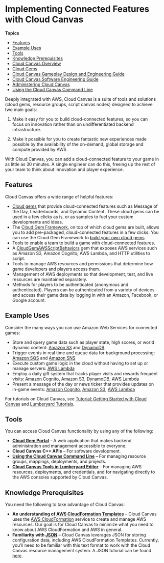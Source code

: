 # Implementing Connected Features with Cloud Canvas<a name="cloud-canvas-intro"></a>

**Topics**
+ [Features](#cloud-canvas-overview-features)
+ [Example Uses](#cloud-canvas-overview-example-uses)
+ [Tools](#cloud-canvas-overview-tools)
+ [Knowledge Prerequisites](#cloud-canvas-overview-prereq-knowledge)
+ [Cloud Canvas Overview](cloud-canvas-overview.md)
+ [Cloud Gems](cloud-canvas-cloud-gems-intro.md)
+ [Cloud Canvas Gameplay Design and Engineering Guide](cloud-canvas-game-play-design-guide-intro.md)
+ [Cloud Canvas Software Engineering Guide](cloud-canvas-soft-eng-intro.md)
+ [Administering Cloud Canvas](cloud-canvas-administering-intro.md)
+ [Using the Cloud Canvas Command Line](cloud-canvas-command-line.md)

Deeply integrated with AWS, Cloud Canvas is a suite of tools and solutions \(cloud gems, resource groups, script canvas nodes\) designed to achieve two main goals:

1. Make it easy for you to build cloud\-connected features, so you can focus on innovation rather than on undifferentiated backend infrastructure\.

1. Make it possible for you to create fantastic new experiences made possible by the availability of the on\-demand, global storage and compute provided by AWS\.

With Cloud Canvas, you can add a cloud\-connected feature to your game in as little as 30 minutes\. A single engineer can do this, freeing up the rest of your team to think about innovation and player experience\.

## Features<a name="cloud-canvas-overview-features"></a>

Cloud Canvas offers a wide range of helpful features:
+ [Cloud gems](cloud-canvas-cloud-gems-intro.md) that provide cloud\-connected features such as Message of the Day, Leaderboards, and Dynamic Content\. These cloud gems can be used in a few clicks as is, or as samples to fuel your custom developments and ideas\. 
+ The [Cloud Gem Framework](cloud-canvas-cloud-gem-framework-intro.md), on top of which cloud gems are built, allows you to add pre\-packaged, cloud\-connected features in a few clicks\. You can use the Cloud Gem Framework to [build your own cloud gems](cloud-canvas-cgf-getting-started-create-gem.md)\.
+ Tools to enable a team to build a game with cloud\-connected features\.
+ A [CloudGemAWSScriptBehaviors](cloud-canvas-cgf-aws-behavior-context-reflections.md) gem that exposes AWS services such as Amazon S3, Amazon Cognito, AWS Lambda, and HTTP utilities to script\. 
+ Tools to manage AWS resources and permissions that determine how game developers and players access them\.
+ Management of AWS deployments so that development, test, and live resources are maintained separately\.
+ Methods for players to be authenticated \(anonymous and authenticated\)\. Players can be authenticated from a variety of devices and access their game data by logging in with an Amazon, Facebook, or Google account\.

## Example Uses<a name="cloud-canvas-overview-example-uses"></a>

Consider the many ways you can use Amazon Web Services for connected games:
+ Store and query game data such as player state, high scores, or world dynamic content: [Amazon S3](https://docs.aws.amazon.com/AmazonS3/latest/dev/) and [DynamoDB](https://docs.aws.amazon.com/amazondynamodb/latest/developerguide/)
+ Trigger events in real time and queue data for background processing: [Amazon SQS](https://docs.aws.amazon.com/AWSSimpleQueueService/latest/SQSDeveloperGuide/) and [Amazon SNS](https://docs.aws.amazon.com/sns/latest/dg/)
+ Execute custom game logic in the cloud without having to set up or manage servers: [AWS Lambda](https://docs.aws.amazon.com/lambda/latest/dg/)
+ Employ a daily gift system that tracks player visits and rewards frequent visits: [Amazon Cognito](https://docs.aws.amazon.com//cognito/devguide/), [Amazon S3](https://docs.aws.amazon.com/AmazonS3/latest/dev/), [DynamoDB](https://docs.aws.amazon.com/amazondynamodb/latest/developerguide/), [AWS Lambda](https://docs.aws.amazon.com/lambda/latest/dg/)
+ Present a message of the day or news ticker that provides updates on in\-game events: [Amazon Cognito](https://docs.aws.amazon.com//cognito/devguide/), [Amazon S3](https://docs.aws.amazon.com/AmazonS3/latest/dev/), [AWS Lambda](https://docs.aws.amazon.com/lambda/latest/dg/) 

For tutorials on Cloud Canvas, see [Tutorial: Getting Started with Cloud Canvas](cloud-canvas-tutorial.md) and [Lumberyard Tutorials](https://gamedev.amazon.com/forums/tutorials)\.

## Tools<a name="cloud-canvas-overview-tools"></a>

 You can access Cloud Canvas functionality by using any of the following:
+  **[Cloud Gem Portal](cloud-canvas-cloud-gem-portal.md)** – A web application that makes backend administration and management accessible to everyone\. 
+  **Cloud Canvas C\+\+ APIs** – For software development\.
+ **[Using the Cloud Canvas Command Line](cloud-canvas-command-line.md)** – For managing resource groups, mappings, deployments, and projects\. 
+  **[Cloud Canvas Tools in Lumberyard Editor](cloud-canvas-ui-intro.md)** – For managing AWS resources, deployments, and credentials, and for navigating directly to the AWS consoles supported by Cloud Canvas\. 

## Knowledge Prerequisites<a name="cloud-canvas-overview-prereq-knowledge"></a>

You need the following to take advantage of Cloud Canvas:
+ **An understanding of [AWS CloudFormation Templates](https://docs.aws.amazon.com/AWSCloudFormation/latest/UserGuide/template-guide.html)** – Cloud Canvas uses the [AWS CloudFormation](https://aws.amazon.com/cloudformation/) service to create and manage AWS resources\. Our goal is for Cloud Canvas to minimize what you need to know about AWS CloudFormation and AWS in general\. 
+ **Familiarity with [JSON](http://www.json.org/)** – Cloud Canvas leverages JSON for storing configuration data, including AWS CloudFormation Templates\. Currently, you'll need to be familiar with this text format to work with the Cloud Canvas resource management system\. A JSON tutorial can be found [here](http://www.w3resource.com/JSON/introduction.php)\. 
